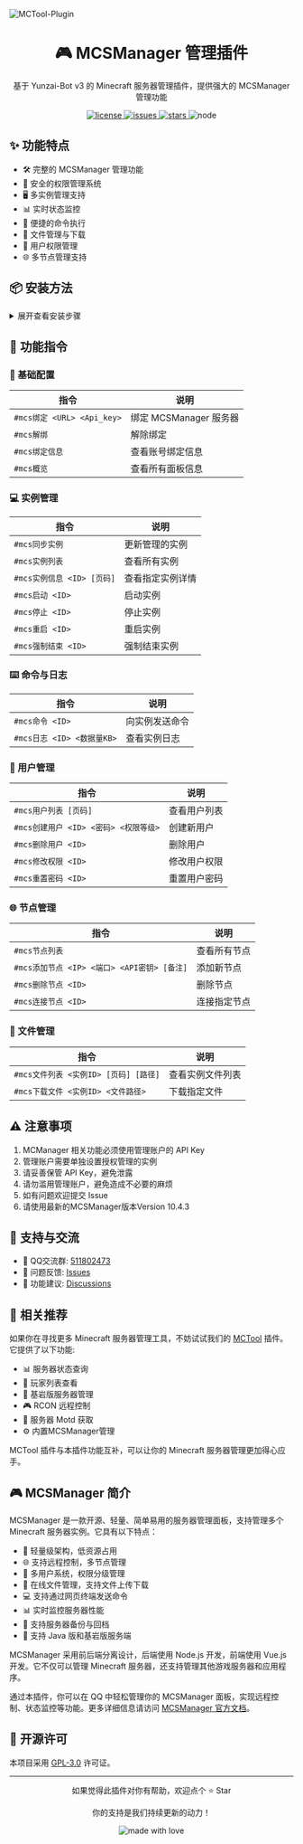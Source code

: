 ![MCTool-Plugin](https://socialify.git.ci/A1Panda/mcsmanager-plugin/image?description=1&font=Raleway&forks=1&issues=1&language=1&name=1&owner=1&pattern=Circuit%20Board&pulls=1&stargazers=1&theme=Auto)

<div align="center">
  <h1>🎮 MCSManager 管理插件</h1>
  
  <p>基于 Yunzai-Bot v3 的 Minecraft 服务器管理插件，提供强大的 MCSManager 管理功能</p>

  <p align="center">
    <a href="https://github.com/A1Panda/mcsmanager-plugin/blob/main/LICENSE">
      <img src="https://img.shields.io/github/license/A1Panda/mcsmanager-plugin?color=blue" alt="license">
    </a>
    <a href="https://github.com/A1Panda/mcsmanager-plugin/issues">
      <img src="https://img.shields.io/github/issues/A1Panda/mcsmanager-plugin?color=blue" alt="issues">
    </a>
    <a href="https://github.com/A1Panda/mcsmanager-plugin/stargazers">
      <img src="https://img.shields.io/github/stars/A1Panda/mcsmanager-plugin?color=blue" alt="stars">
    </a>
    <img src="https://img.shields.io/badge/Node.js-18.0.0+-blue" alt="node">
  </p>
</div>

## ✨ 功能特点

- 🛠️ 完整的 MCSManager 管理功能
- 🔐 安全的权限管理系统
- 🖥️ 多实例管理支持
- 📊 实时状态监控
- 🔄 便捷的命令执行
- 📁 文件管理与下载
- 👥 用户权限管理
- 🌐 多节点管理支持

## 📦 安装方法

<details>
<summary>展开查看安装步骤</summary>

1. 在 Yunzai-Bot 根目录下执行：

```bash
# 使用 Github
git clone https://github.com/A1Panda/mcsmanager-plugin.git ./plugins/mcsmanager-plugin/

# 或使用 Gitee
git clone https://gitee.com/A1Panda/mcsmanager-plugin.git ./plugins/mcsmanager-plugin/
```

2. 安装依赖：
```bash
cd ./plugins/mcsmanager-plugin
pnpm install
```

3. 重启 Yunzai-Bot 

</details>

## 📖 功能指令

### 🔧 基础配置
| 指令 | 说明 |
|------|------|
| `#mcs绑定 <URL> <Api_key>` | 绑定 MCSManager 服务器 |
| `#mcs解绑` | 解除绑定 |
| `#mcs绑定信息` | 查看账号绑定信息 |
| `#mcs概览` | 查看所有面板信息 |

### 💻 实例管理
| 指令 | 说明 |
|------|------|
| `#mcs同步实例` | 更新管理的实例 |
| `#mcs实例列表` | 查看所有实例 |
| `#mcs实例信息 <ID> [页码]` | 查看指定实例详情 |
| `#mcs启动 <ID>` | 启动实例 |
| `#mcs停止 <ID>` | 停止实例 |
| `#mcs重启 <ID>` | 重启实例 |
| `#mcs强制结束 <ID>` | 强制结束实例 |

### ⌨️ 命令与日志
| 指令 | 说明 |
|------|------|
| `#mcs命令 <ID>` | 向实例发送命令 |
| `#mcs日志 <ID> <数据量KB>` | 查看实例日志 |

### 👥 用户管理
| 指令 | 说明 |
|------|------|
| `#mcs用户列表 [页码]` | 查看用户列表 |
| `#mcs创建用户 <ID> <密码> <权限等级>` | 创建新用户 |
| `#mcs删除用户 <ID>` | 删除用户 |
| `#mcs修改权限 <ID>` | 修改用户权限 |
| `#mcs重置密码 <ID>` | 重置用户密码 |

### 🌐 节点管理
| 指令 | 说明 |
|------|------|
| `#mcs节点列表` | 查看所有节点 |
| `#mcs添加节点 <IP> <端口> <API密钥> [备注]` | 添加新节点 |
| `#mcs删除节点 <ID>` | 删除节点 |
| `#mcs连接节点 <ID>` | 连接指定节点 |

### 📁 文件管理
| 指令 | 说明 |
|------|------|
| `#mcs文件列表 <实例ID> [页码] [路径]` | 查看实例文件列表 |
| `#mcs下载文件 <实例ID> <文件路径>` | 下载指定文件 |

## ⚠️ 注意事项

1. MCManager 相关功能必须使用管理账户的 API Key
2. 管理账户需要单独设置授权管理的实例
3. 请妥善保管 API Key，避免泄露
4. 请勿滥用管理账户，避免造成不必要的麻烦
5. 如有问题欢迎提交 Issue
6. 请使用最新的MCSManager版本Version 10.4.3


## 🤝 支持与交流

- 💬 QQ交流群: [511802473](https://qm.qq.com/cgi-bin/qm/qr?k=6ZEMTIUuCLNrb-w_kl9YhLxYr33jg_Dk&jump_from=webapi&authKey=qSeeSA/4DY8gbMFaKBaTkHc3Jdj+LXMTTiesNWjWiS9iesQ7ohown421XaIA5dXS)
- 🐛 问题反馈: [Issues](https://github.com/A1Panda/mcsmanager-plugin/issues)
- 📝 功能建议: [Discussions](https://github.com/A1Panda/mcsmanager-plugin/discussions)

## 🔗 相关推荐

如果你在寻找更多 Minecraft 服务器管理工具，不妨试试我们的 [MCTool](https://github.com/Dnyo666/mctool-plugin) 插件。它提供了以下功能:

- 📊 服务器状态查询
- 👥 玩家列表查看
- 📱 基岩版服务器管理
- 🎮 RCON 远程控制
- 🎯 服务器 Motd 获取
- ⚙️ 内置MCSManager管理

MCTool 插件与本插件功能互补，可以让你的 Minecraft 服务器管理更加得心应手。

## 🎮 MCSManager 简介

MCSManager 是一款开源、轻量、简单易用的服务器管理面板，支持管理多个 Minecraft 服务器实例。它具有以下特点：

- 🚀 轻量级架构，低资源占用
- 🌐 支持远程控制，多节点管理
- 👥 多用户系统，权限分级管理
- 📁 在线文件管理，支持文件上传下载
- 💻 支持通过网页终端发送命令
- 📊 实时监控服务器性能
- 🔄 支持服务器备份与回档
- 🎯 支持 Java 版和基岩版服务端

MCSManager 采用前后端分离设计，后端使用 Node.js 开发，前端使用 Vue.js 开发。它不仅可以管理 Minecraft 服务器，还支持管理其他游戏服务器和应用程序。

通过本插件，你可以在 QQ 中轻松管理你的 MCSManager 面板，实现远程控制、状态监控等功能。更多详细信息请访问 [MCSManager 官方文档](https://docs.mcsmanager.com/)。


## 📄 开源许可

本项目采用 [GPL-3.0](./LICENSE) 许可证。

---

<div align="center">
  <p>如果觉得此插件对你有帮助，欢迎点个 ⭐ Star</p>
  <p>你的支持是我们持续更新的动力！</p>
  
  <img src="https://img.shields.io/badge/Made%20with-❤️-blue" alt="made with love">
</div>